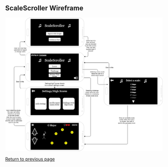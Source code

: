 ## ScaleScroller Wireframe

[![ScaleScroller Wireframe](img/wireframe.png)](pdf/wireframe.pdf)

[Return to previous page](index.md#wireframe-diagram)